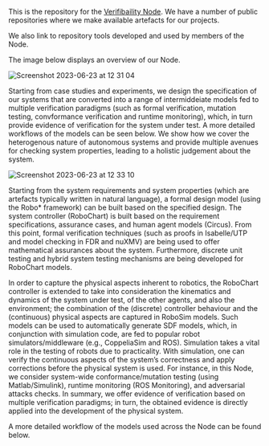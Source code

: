 
This is the repository for the [Verifibaility Node](https://verifiability.org). 
We have a number of public repositories where we make available artefacts for our projects.

We also link to repository tools developed and used by members of the Node.

The image below displays an overview of our Node.

![Screenshot 2023-06-23 at 12 31 04](https://github.com/VerifiabilityNode/.github/assets/35529523/83e238f0-1890-4fe5-a79a-0f60dedfad55)

Starting from case studies and experiments, we design the specification of our systems that are converted into a range of intermiddeiate models fed to multiple verification paradigms (such as formal verification, mutation testing, convformance verification and runtime monitoring), which, in turn provide evidence of verification for the system under test. A more detailed workflows of the models can be seen below. We show how we cover the heterogenous nature of autonomous systems and provide multiple avenues for checking system properties, leading to a holistic judgement about the system. 

![Screenshot 2023-06-23 at 12 33 10](https://github.com/VerifiabilityNode/.github/assets/35529523/0679e825-4643-4d79-81bd-0f17002318c5)


Starting from the system requirements and system properties (which are artefacts typically written in natural language), a formal design model (using the Robo* framework) can be built based on the specified design. The system controller (RoboChart) is built based on the requirement specifications, assurance cases, and human agent models  (Circus). From this point, formal verification techniques (such as proofs in Isabelle/UTP and  model checking in FDR and nuXMV) are being used to offer mathematical assurances about the system.  Furthermore, discrete unit testing and hybrid system testing mechanisms are being developed for RoboChart models. 


In order to capture the physical aspects inherent to robotics, the RoboChart controller is extended to take into consideration the kinematics and dynamics of the system under test, of the other agents, and also the environment; the combination of the (discrete) controller behaviour and the (continuous) physical aspects are captured in RoboSim models. Such models can be used to automatically generate SDF models, which, in conjunction with simulation code, are fed to popular robot simulators/middleware (e.g., CoppeliaSim and ROS). Simulation takes a vital role in the testing of robots due to practicality. With simulation, one can verify the continuous aspects of the system’s correctness and apply corrections before the physical system is used. For instance, in this Node, we consider system-wide conformance/mutation testing (using Matlab/Simulink), runtime monitoring (ROS Monitoring), and adversarial attacks checks. In summary, we offer evidence of verification based on multiple verification paradigms; in turn, the obtained evidence is directly applied into the development of the physical system.


A more detailed workflow of the models used across the Node can be found below.
